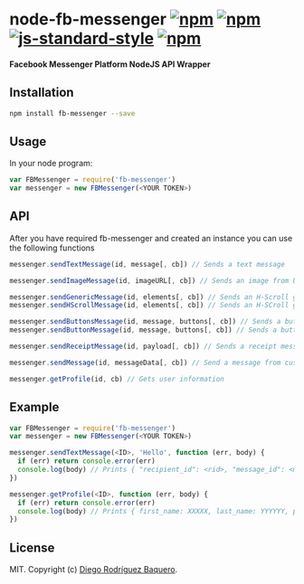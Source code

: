 # node-fb-messenger [![npm](https://img.shields.io/npm/v/fb-messenger.svg)](https://www.npmjs.com/package/fb-messenger) [![npm](https://img.shields.io/npm/dm/fb-messenger.svg)](https://www.npmjs.com/package/fb-messenger) [![js-standard-style](https://img.shields.io/badge/code%20style-standard-brightgreen.svg)](http://standardjs.com/) [![npm](https://img.shields.io/npm/l/fb-messenger.svg)](LICENSE) 
#### Facebook Messenger Platform NodeJS API Wrapper

## Installation

```bash
npm install fb-messenger --save
```

## Usage

In your node program:

```js
var FBMessenger = require('fb-messenger')
var messenger = new FBMessenger(<YOUR TOKEN>)
```

## API

After you have required fb-messenger and created an instance you can use the following functions

```js
messenger.sendTextMessage(id, message[, cb]) // Sends a text message

messenger.sendImageMessage(id, imageURL[, cb]) // Sends an image from URL

messenger.sendGenericMessage(id, elements[, cb]) // Sends an H-Scroll generic message
messenger.sendHScrollMessage(id, elements[, cb]) // Sends an H-SCroll generic message (Alias)

messenger.sendButtonsMessage(id, message, buttons[, cb]) // Sends a buttons message
messenger.sendButtonMessage(id, message, buttons[, cb]) // Sends a buttons message (Alias)

messenger.sendReceiptMessage(id, payload[, cb]) // Sends a receipt message (No need for template_type in payload) 

messenger.sendMessage(id, messageData[, cb]) // Send a message from custom data

messenger.getProfile(id, cb) // Gets user information
```

## Example

```js
var FBMessenger = require('fb-messenger')
var messenger = new FBMessenger(<YOUR TOKEN>)

messenger.sendTextMessage(<ID>, 'Hello', function (err, body) {
  if (err) return console.error(err)
  console.log(body) // Prints { "recipient_id": <rid>, "message_id": <mid> }
})

messenger.getProfile(<ID>, function (err, body) {
  if (err) return console.error(err)
  console.log(body) // Prints { first_name: XXXXX, last_name: YYYYYY, profile_pic: IMAGE_URL}
})
```

## License

MIT. Copyright (c) [Diego Rodríguez Baquero](https://diegorbaquero.com).